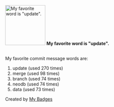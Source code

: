 <img src="https://my-badges.github.io/my-badges/favorite-word.png" alt="My favorite word is &quot;update&quot;." title="My favorite word is &quot;update&quot;." width="128">
<strong>My favorite word is &quot;update&quot;.</strong>
<br><br>

My favorite commit message words are:

1. update (used 270 times)
2. merge (used 98 times)
3. branch (used 74 times)
4. neodb (used 74 times)
5. data (used 73 times)


Created by <a href="https://github.com/my-badges/my-badges">My Badges</a>